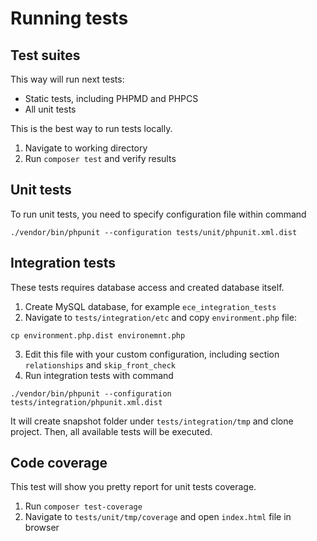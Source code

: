 # Running tests

## Test suites

This way will run next tests:

- Static tests, including PHPMD and PHPCS
- All unit tests

This is the best way to run tests locally.

1. Navigate to working directory
2. Run `composer test` and verify results

## Unit tests

To run unit tests, you need to specify configuration file within command

```
./vendor/bin/phpunit --configuration tests/unit/phpunit.xml.dist
```

## Integration tests

These tests requires database access and created database itself.

1. Create MySQL database, for example `ece_integration_tests`
2. Navigate to `tests/integration/etc` and copy `environment.php` file:
```
cp environment.php.dist environemnt.php
```
3. Edit this file with your custom configuration, including section `relationships` and `skip_front_check`
4. Run integration tests with command
```
./vendor/bin/phpunit --configuration tests/integration/phpunit.xml.dist
```

It will create snapshot folder under `tests/integration/tmp` and clone project.
Then, all available tests will be executed.

## Code coverage

This test will show you pretty report for unit tests coverage.

1. Run `composer test-coverage`
2. Navigate to `tests/unit/tmp/coverage` and open `index.html` file in browser


